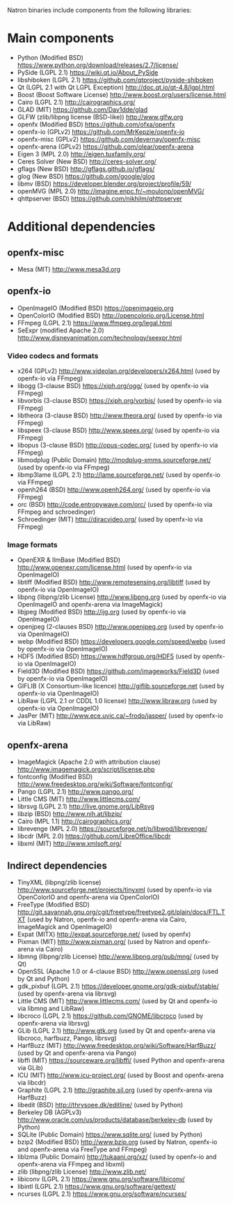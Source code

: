 Natron binaries include components from the following libraries:

# Main components

* Python (Modified BSD) https://www.python.org/download/releases/2.7/license/
* PySide (LGPL 2.1) https://wiki.qt.io/About_PySide
* libshiboken (LGPL 2.1) https://github.com/qtproject/pyside-shiboken
* Qt (LGPL 2.1 with Qt LGPL Exception) http://doc.qt.io/qt-4.8/lgpl.html
* Boost (Boost Software License) http://www.boost.org/users/license.html
* Cairo (LGPL 2.1) http://cairographics.org/
* GLAD (MIT) https://github.com/Dav1dde/glad
* GLFW (zlib/libpng license (BSD-like)) http://www.glfw.org
* openfx (Modified BSD) https://github.com/ofxa/openfx
* openfx-io (GPLv2) https://github.com/MrKepzie/openfx-io
* openfx-misc (GPLv2) https://github.com/devernay/openfx-misc
* openfx-arena (GPLv2) https://github.com/olear/openfx-arena
* Eigen 3 (MPL 2.0) http://eigen.tuxfamily.org/
* Ceres Solver (New BSD) http://ceres-solver.org/
* gflags (New BSD) http://gflags.github.io/gflags/
* glog (New BSD) https://github.com/google/glog
* libmv (BSD) https://developer.blender.org/project/profile/59/
* openMVG (MPL 2.0) http://imagine.enpc.fr/~moulonp/openMVG/
* qhttpserver (BSD) https://github.com/nikhilm/qhttpserver

# Additional dependencies

## openfx-misc

* Mesa (MIT) http://www.mesa3d.org

## openfx-io

* OpenImageIO (Modified BSD) https://openimageio.org
* OpenColorIO (Modified BSD) http://opencolorio.org/License.html
* FFmpeg (LGPL 2.1) https://www.ffmpeg.org/legal.html
* SeExpr (modified Apache 2.0) http://www.disneyanimation.com/technology/seexpr.html

### Video codecs and formats

* x264 (GPLv2) http://www.videolan.org/developers/x264.html (used by openfx-io via FFmpeg) 
* libogg (3-clause BSD) https://xiph.org/ogg/ (used by openfx-io via FFmpeg)
* libvorbis (3-clause BSD) https://xiph.org/vorbis/ (used by openfx-io via FFmpeg)
* libtheora (3-clause BSD) http://www.theora.org/ (used by openfx-io via FFmpeg)
* libspeex (3-clause BSD) http://www.speex.org/ (used by openfx-io via FFmpeg)
* libopus (3-clause BSD) http://opus-codec.org/ (used by openfx-io via FFmpeg)
* libmodplug (Public Domain) http://modplug-xmms.sourceforge.net/ (used by openfx-io via FFmpeg) 
* libmp3lame (LGPL 2.1) http://lame.sourceforge.net/ (used by openfx-io via FFmpeg) 
* openh264 (BSD) http://www.openh264.org/ (used by openfx-io via FFmpeg)
* orc (BSD) http://code.entropywave.com/orc/ (used by openfx-io via FFmpeg and schroedinger) 
* Schroedinger (MIT) http://diracvideo.org/ (used by openfx-io via FFmpeg) 

### Image formats

* OpenEXR & IlmBase (Modified BSD)  http://www.openexr.com/license.html (used by openfx-io via OpenImageIO) 
* libtiff (Modified BSD) http://www.remotesensing.org/libtiff (used by openfx-io via OpenImageIO) 
* libpng (libpng/zlib License) http://www.libpng.org (used by openfx-io via OpenImageIO and openfx-arena via ImageMagick)
* libjpeg (Modified BSD) http://ijg.org (used by openfx-io via OpenImageIO) 
* openjpeg (2-clauses BSD) http://www.openjpeg.org (used by openfx-io via OpenImageIO) 
* webp (Modified BSD) https://developers.google.com/speed/webp (used by openfx-io via OpenImageIO) 
* HDF5 (Modified BSD) https://www.hdfgroup.org/HDF5 (used by openfx-io via OpenImageIO) 
* Field3D (Modified BSD) https://github.com/imageworks/Field3D (used by openfx-io via OpenImageIO) 
* GIFLIB (X Consortium-like licence) http://giflib.sourceforge.net (used by openfx-io via OpenImageIO) 
* LibRaw (LGPL 2.1 or CDDL 1.0 license) http://www.libraw.org (used by openfx-io via OpenImageIO) 
* JasPer (MIT) http://www.ece.uvic.ca/~frodo/jasper/ (used by openfx-io via LibRaw) 

## openfx-arena

* ImageMagick (Apache 2.0 with attribution clause) http://www.imagemagick.org/script/license.php
* fontconfig (Modified BSD) http://www.freedesktop.org/wiki/Software/fontconfig/
* Pango (LGPL 2.1) http://www.pango.org/
* Little CMS (MIT) http://www.littlecms.com/
* librsvg (LGPL 2.1) http://live.gnome.org/LibRsvg
* libzip (BSD) http://www.nih.at/libzip/
* Cairo (MPL 1.1) http://cairographics.org/
* librevenge (MPL 2.0) https://sourceforge.net/p/libwpd/librevenge/
* libcdr (MPL 2.0) https://github.com/LibreOffice/libcdr
* libxml (MIT) http://www.xmlsoft.org/

## Indirect dependencies

* TinyXML (libpng/zlib license) http://www.sourceforge.net/projects/tinyxml (used by openfx-io via OpenColorIO and openfx-arena via OpenColorIO)
* FreeType (Modified BSD) http://git.savannah.gnu.org/cgit/freetype/freetype2.git/plain/docs/FTL.TXT (used by Natron, openfx-io and openfx-arena via Cairo, ImageMagick and OpenImageIO) 
* Expat (MITX) http://expat.sourceforge.net/ (used by openfx) 
* Pixman (MIT) http://www.pixman.org/ (used by Natron and openfx-arena via Cairo)
* libmng (libpng/zlib License) http://www.libpng.org/pub/mng/ (used by Qt)
* OpenSSL (Apache 1.0 or 4-clause BSD) http://www.openssl.org (used by Qt and Python)
* gdk_pixbuf (LGPL 2.1) https://developer.gnome.org/gdk-pixbuf/stable/ (used by openfx-arena via librsvg)
* Little CMS (MIT) http://www.littlecms.com/ (used by Qt and openfx-io via libmng and LibRaw)
* libcroco (LGPL 2.1) https://github.com/GNOME/libcroco (used by openfx-arena via librsvg)
* GLib (LGPL 2.1) http://www.gtk.org (used by Qt and openfx-arena via libcroco, harfbuzz, Pango, librsvg)
* HarfBuzz (MIT) http://www.freedesktop.org/wiki/Software/HarfBuzz/ (used by Qt and openfx-arena via Pango)
* libffi (MIT) https://sourceware.org/libffi/ (used Python and openfx-arena via GLib)
* ICU (MIT) http://www.icu-project.org/ (used by Boost and openfx-arena via libcdr)
* Graphite (LGPL 2.1) http://graphite.sil.org (used by openfx-arena via HarfBuzz)
* libedit (BSD) http://thrysoee.dk/editline/ (used by Python) 
* Berkeley DB (AGPLv3) http://www.oracle.com/us/products/database/berkeley-db (used by Python) 
* SQLite (Public Domain) https://www.sqlite.org/ (used by Python)
* bzip2 (Modified BSD) http://www.bzip.org (used by Natron, openfx-io and openfx-arena via FreeType and FFmpeg) 
* liblzma (Public Domain) http://tukaani.org/xz/ (used by openfx-io and openfx-arena via FFmpeg and libxml) 
* zlib (libpng/zlib License) http://www.zlib.net/
* libiconv (LGPL 2.1) https://www.gnu.org/software/libiconv/
* libintl (LGPL 2.1) https://www.gnu.org/software/gettext/
* ncurses (LGPL 2.1) https://www.gnu.org/software/ncurses/

